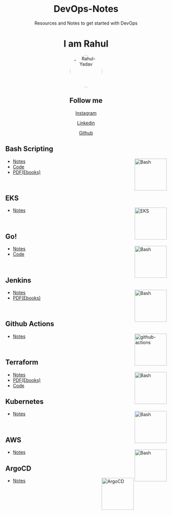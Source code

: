<h1 align="center"> DevOps-Notes </h1>

<p align="center"> Resources and Notes to get started with DevOps</p>

<div align = "center">
<h1>I am Rahul</h1>
<img src="https://github.com/user-attachments/assets/b9e8ed2e-cfdd-4134-b3d3-881030c2d3fa" height="100" alt="Rahul-Yadav" style="border-radius: 50%" />


<h2>Follow me</h2>

<a href="https://www.instagram.com/_rxhxlx_">Instagram</a>

<a href="https://www.linkedin.com/in/rahul-yadav-2a4b3b199">Linkedin</a>

<a href="https://github.com/itzrahulyadav">Github</a>

</div>

 
## Bash Scripting 

<img align="right" src="https://user-images.githubusercontent.com/65400893/214107182-3d4e2553-c2ae-4538-80ac-a5ac58e20996.jpg" height="100" alt="Bash"> 

- [Notes](Bash-Scripting/README.md)
- [Code](https://github.com/itzrahulyadav/DevOps-Notes/tree/main/Bash-Scripting/Scripts)
- [PDF(Ebooks)](Bash-Scripting/Ebooks)
<br>


## EKS
<img align="right" src="https://github.com/user-attachments/assets/a02b78af-6331-464d-87a4-9e59929f0959" height="100" alt="EKS">

- [Notes](EKS/README.md)

<br>

## Go!



 <img align="right" src="https://user-images.githubusercontent.com/65400893/216132138-61a45330-1b59-46ff-836e-26c084fb1493.png" height="100" alt="Bash">

- [Notes](Go/README.md)
- [Code](Go/codes)

<br>

## Jenkins



<img align="right" src="https://user-images.githubusercontent.com/65400893/217628771-ac2e31bd-4e15-4028-9bc4-edd4dbc09738.png" height="100" alt="Bash">

- [Notes](Jenkins/README.md)
- [PDF(Ebooks)](Jenkins/Ebooks)

<br>

## Github Actions

<img align="right" src="https://user-images.githubusercontent.com/65400893/218035888-8d01a6b3-8aff-4f35-87df-d6d32d5fadd6.png" height="100" alt="github-actions">



- [Notes](Github-Actions/README.md)

<br>


## Terraform


<img align="right" src="https://user-images.githubusercontent.com/65400893/218410211-d982d8e2-998f-4a64-aa5e-cfe53e3ff4ee.png" height="100" alt="Bash">

- [Notes](Terraform/README.md)
- [PDF(Ebooks)](Terraform/Ebooks)
- [Code](Terraform/Concepts)


## Kubernetes


<img align="right" src="https://github.com/user-attachments/assets/9de72509-0fac-4d6a-9ece-3934db870c1d" height="100" alt="Bash">

- [Notes](Kubernetes/concepts)

<br>

## AWS

<img align="right" src="https://github.com/user-attachments/assets/c0058e8a-9133-44fb-89a9-a766de3dcf61" height="100" alt="Bash">

- [Notes](AWS)



## ArgoCD
<img align="right" src="https://github.com/user-attachments/assets/ca803566-f292-4a43-a8b5-d41859d411f2" height="100" alt="ArgoCD">

- [Notes](https://github.com/itzrahulyadav/DevOps-Notes/tree/main/ArgoCD)
